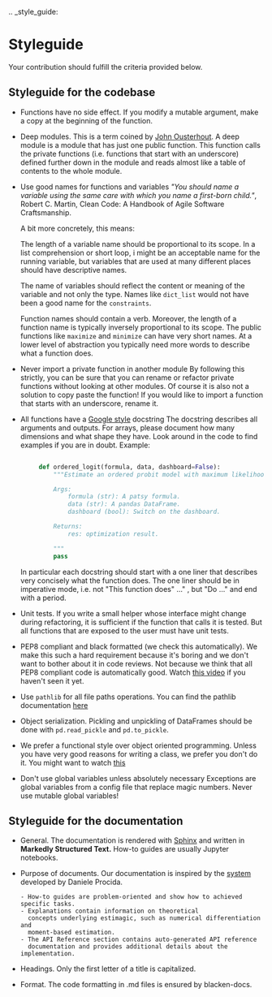 
.. _style_guide:

# Styleguide

Your contribution should fulfill the criteria provided below.

## Styleguide for the codebase

- Functions have no side effect.
    If you modify a mutable argument, make a copy at the beginning of the function.
- Deep modules.
    This is a term coined by
    [John Ousterhout](https://www.youtube.com/watch?v=bmSAYlu0NcY). A deep module
    is a module that has just one public function. This function calls the private
    functions (i.e. functions that start with an underscore) defined further down
    in the module and reads almost like a table of contents to the whole module.
- Use good names for functions and variables
    *"You should name a variable using the same care with which you name a first-born
    child."*, Robert C. Martin, Clean Code: A Handbook of Agile Software Craftsmanship.

    A bit more concretely, this means:

    The length of a variable name should be proportional to its scope.
    In a list comprehension or short loop, i might be an acceptable name for
    the running variable, but variables that are used at many different
    places should have descriptive names.

    The name of variables should reflect the content or meaning of the
    variable and not only the type. Names like ``dict_list`` would not
    have been a good name for the ``constraints``.

    Function names should contain a verb. Moreover, the length of a
    function name is typically inversely proportional to its scope. The public
    functions like ``maximize`` and ``minimize`` can have very short names.
    At a lower level of abstraction you typically need more words to describe
    what a function does.
- Never import a private function in another module
    By following this strictly, you can be sure that you can rename or refactor
    private functions without looking at other modules. Of course it is also not
    a solution to copy paste the function! If you would like to import a function
    that starts with an underscore, rename it.
- All functions have a [Google style](https://tinyurl.com/mxams9k) docstring
    The docstring describes all arguments and outputs. For arrays, please document
    how many dimensions and what shape they have. Look around in the code to find
    examples if you are in doubt. Example:

   ```python

        def ordered_logit(formula, data, dashboard=False):
            """Estimate an ordered probit model with maximum likelihood.

            Args:
                formula (str): A patsy formula.
                data (str): A pandas DataFrame.
                dashboard (bool): Switch on the dashboard.

            Returns:
                res: optimization result.

            """
            pass
    ```
    In particular each docstring should start with a one liner that describes
    very concisely what the function does. The one liner should be in
    imperative mode, i.e. not "This function does" ..." , but "Do ..."
    and end with a period.

- Unit tests.
    If you write a small helper whose interface might change during refactoring,
    it is sufficient if the function that calls it is tested.
    But all functions that are exposed to the user must have unit tests.
- PEP8 compliant and black formatted (we check this automatically).
    We make this such a hard requirement because it's boring and we don't
    want to bother about it in code reviews. Not because we think that all
    PEP8 compliant code is automatically good.
    Watch [this video](https://www.youtube.com/watch?v=wf-BqAjZb8M)
    if you haven't seen it yet.
- Use ``pathlib`` for all file paths operations.
    You can find the pathlib documentation
    [here](https://docs.python.org/3/library/pathlib.html)
- Object serialization.
    Pickling and unpickling of DataFrames should be done with ``pd.read_pickle``
    and ``pd.to_pickle``.
- We prefer a functional style over object oriented programming.
    Unless you have very good reasons for writing a class, we prefer you don't do
    it. You might want to watch [this](https://www.youtube.com/watch?v=o9pEzgHorH0)
- Don't use global variables unless absolutely necessary
    Exceptions are global variables from a config file that replace magic numbers.
    Never use mutable global variables!

## Styleguide for the documentation

- General.
    The documentation is rendered with [Sphinx](https://www.sphinx-doc.org/en/master/)
    and  written in **Markedly Structured Text.** How-to guides are usually Jupyter notebooks.

- Purpose of documents.
    Our documentation is inspired by the [system](https://documentation.divio.com/)
    developed by Daniele Procida.

      - How-to guides are problem-oriented and show how to achieved specific tasks.
      - Explanations contain information on theoretical
        concepts underlying estimagic, such as numerical differentiation and
        moment-based estimation.
      - The API Reference section contains auto-generated API reference
        documentation and provides additional details about the implementation.

- Headings.
    Only the first letter of a title is capitalized.

- Format.
    The code formatting in .md files is ensured by blacken-docs.
